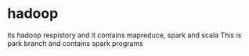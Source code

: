 # hadoop
its hadoop respistory and it contains mapreduce, spark and scala
This is park branch and contains spark programs
